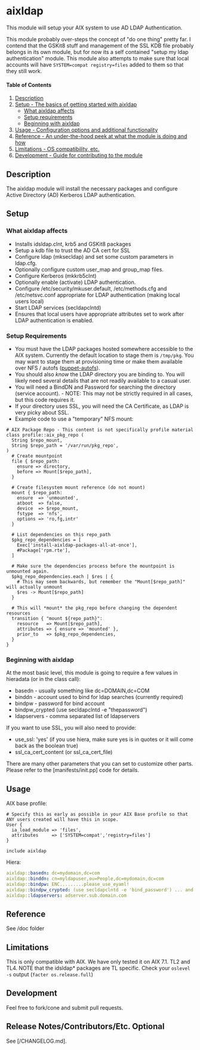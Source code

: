 # aixldap

This module will setup your AIX system to use AD LDAP Authentication.

This module probably over-steps the concept of "do one thing" pretty far. I contend that the GSKit8 stuff and management of the SSL KDB file probably belongs in its own module, but for now its a self contained "setup my ldap authentication" module. This module also attempts to make sure that local accounts will have `SYSTEM=compat registry=files` added to them so that they still work.

#### Table of Contents

1. [Description](#description)
2. [Setup - The basics of getting started with aixldap](#setup)
    * [What aixldap affects](#what-aixldap-affects)
    * [Setup requirements](#setup-requirements)
    * [Beginning with aixldap](#beginning-with-aixldap)
3. [Usage - Configuration options and additional functionality](#usage)
4. [Reference - An under-the-hood peek at what the module is doing and how](#reference)
5. [Limitations - OS compatibility, etc.](#limitations)
6. [Development - Guide for contributing to the module](#development)

## Description

The aixldap module will install the necessary packages and configure Active Directory (AD) Kerberos LDAP authentication.

## Setup

### What aixldap affects

* Installs idsldap.clnt, krb5 and GSKit8 packages
* Setup a kdb file to trust the AD CA cert for SSL
* Configure ldap (mksecldap) and set some custom parameters in ldap.cfg.
* Optionally configure custom user_map and group_map files.
* Configure Kerberos (mkkrb5clnt)
* Optionally enable (activate) LDAP authentication.
* Configure /etc/security/mkuser.default, /etc/methods.cfg and /etc/netsvc.conf appropriate for LDAP authentication (making local users local)
* Start LDAP services (secldapclntd)
* Ensures that local users have appropriate attributes set to work after LDAP authentication is enabled.

### Setup Requirements

* You must have the LDAP packages hosted somewhere accessible to the AIX system. Currently the default
location to stage them is `/tmp/pkg`. You may want to stage them at provisioning time or make them available over NFS / autofs ([puppet-autofs](https://forge.puppet.com/puppet/autofs)).
* You should also *know* the LDAP directory you are binding to. You will likely need several details that are not readily available to a casual user.
* You will need a BindDN and Password for searching the directory (service account). - NOTE: This may not be strictly required in all cases, but this code requires it.
* If your directory uses SSL, you will need the CA Certificate, as LDAP is very picky about SSL.
* Example code to use a "temporary" NFS mount:

```puppet
# AIX Package Repo - This content is not specifically profile material
class profile::aix_pkg_repo (
  String $repo_mount,
  String $repo_path = '/var/run/pkg_repo',
)
  # Create mountpoint
  file { $repo_path:
    ensure => directory,
    before => Mount[$repo_path],
  }

  # Create filesystem mount reference (do not mount)
  mount { $repo_path:
    ensure  => 'unmounted',
    atboot  => false,
    device  => $repo_mount,
    fstype  => 'nfs',
    options => 'ro,fg,intr'
  }

  # List dependencies on this repo_path
  $pkg_repo_dependencies = [
    Exec['install-aixldap-packages-all-at-once'],
    #Package['rpm.rte'],
  ]

  # Make sure the dependencies process before the mountpoint is unmounted again.
  $pkg_repo_dependencies.each | $res | {
    # This may seem backwards, but remember the "Mount[$repo_path]" will actually unmount
    $res -> Mount[$repo_path]
  }

  # This will *mount* the pkg_repo before changing the dependent resources
  transition { "mount ${repo_path}":
    resource   => Mount[$repo_path],
    attributes => { ensure => 'mounted' },
    prior_to   => $pkg_repo_dependencies,
  }
}
```

### Beginning with aixldap

At the most basic level, this module is going to require a few values in hieradata (or in the class call):

* basedn - usually something like dc=DOMAIN,dc=COM
* binddn - account used to bind for ldap searches (currently required)
* bindpw - password for bind account
* bindpw_crypted (use secldapclntd -e "thepassword")
* ldapservers - comma separated list of ldapservers

If you want to use SSL, you will also need to provide:

* use_ssl: 'yes' (if you use hiera, make sure yes is in quotes or it will come back as the boolean true)
* ssl_ca_cert_content (or ssl_ca_cert_file)

There are many other parameters that you can set to customize other parts. Please refer to the [manifests/init.pp] code for details.

## Usage

AIX base profile:

```puppet
# Specify this as early as possible in your AIX Base profile so that ANY users created will have this in scope.
User {
  ia_load_module => 'files',
  attributes     => ['SYSTEM=compat','registry=files']
}

include aixldap
```

Hiera:

```yaml
aixldap::basedn: dc=mydomain,dc=com
aixldap::binddn: cn=myldapuser,ou=People,dc=mydomain,dc=com
aixldap::bindpw: ENC.........please_use_eyaml!
aixldap::bindpw_crypted: (use secldapclntd -e 'bind_password') ... and maybe use eymal too?
aixldap::ldapservers: adserver.sub.domain.com
```

## Reference

See /doc folder

## Limitations

This is only compatible with AIX. We have only tested it on AIX 7.1. TL2 and TL4. NOTE that the idsldap* packages are TL specific. Check your `oslevel -s` output (`facter os.release.full`)

## Development

Feel free to fork/cone and submit pull requests.

## Release Notes/Contributors/Etc. **Optional**

See [/CHANGELOG.md].
